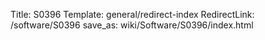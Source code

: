 Title: S0396
Template: general/redirect-index
RedirectLink: /software/S0396
save_as: wiki/Software/S0396/index.html